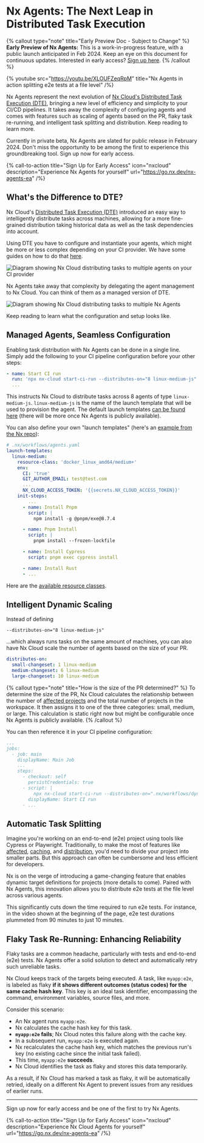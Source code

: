 # Nx Agents: The Next Leap in Distributed Task Execution

{% callout type="note" title="Early Preview Doc - Subject to Change" %}
**Early Preview of Nx Agents:** This is a work-in-progress feature, with a public launch anticipated in Feb 2024. Keep an eye on this document for continuous updates. Interested in early access? [Sign up here](https://go.nx.dev/nx-agents-ea).
{% /callout %}

{% youtube
src="https://youtu.be/XLOUFZeqRpM"
title="Nx Agents in action splitting e2e tests at a file level"
 /%}

Nx Agents represent the next evolution of [Nx Cloud's Distributed Task Execution (DTE)](/ci/features/distribute-task-execution), bringing a new level of efficiency and simplicity to your CI/CD pipelines. It takes away the complexity of configuring agents and comes with features such as scaling of agents based on the PR, flaky task re-running, and intelligent task splitting and distribution. Keep reading to learn more.

Currently in private beta, Nx Agents are slated for public release in February 2024. Don't miss the opportunity to be among the first to experience this groundbreaking tool. Sign up now for early access.

{% call-to-action title="Sign Up for Early Access" icon="nxcloud" description="Experience Nx Agents for yourself" url="https://go.nx.dev/nx-agents-ea" /%}

## What's the Difference to DTE?

Nx Cloud's [Distributed Task Execution (DTE)](/ci/features/distribute-task-execution) introduced an easy way to intelligently distribute tasks across machines, allowing for a more fine-grained distribution taking historical data as well as the task dependencies into account.

Using DTE you have to configure and instantiate your agents, which might be more or less complex depending on your CI provider. We have some guides on how to do that [here](/ci/recipes/set-up).

![Diagram showing Nx Cloud distributing tasks to multiple agents on your CI provider](/shared/images/dte/distributed-caching-and-task-execution.svg)

Nx Agents take away that complexity by delegating the agent management to Nx Cloud. You can think of them as a managed version of DTE.

![Diagram showing Nx Cloud distributing tasks to multiple Nx Agents](/shared/images/dte/distributed-task-execution-on-workflows.svg)

Keep reading to learn what the configuration and setup looks like.

## Managed Agents, Seamless Configuration

Enabling task distribution with Nx Agents can be done in a single line. Simply add the following to your CI pipeline configuration before your other steps:

```yaml
- name: Start CI run
  run: 'npx nx-cloud start-ci-run --distributes-on="8 linux-medium-js"'
  ...
```

This instructs Nx Cloud to distribute tasks across 8 agents of type `linux-medium-js`. `linux-medium-js` is the name of the launch template that will be used to provision the agent. The default launch templates [can be found here](https://github.com/nrwl/nx-cloud-workflows/blob/main/launch-templates/linux.yaml) (there will be more once Nx Agents is publicly available).

You can also define your own "launch templates" (here's an [example from the Nx repo](https://github.com/nrwl/nx/blob/master/.nx/workflows/agents.yaml)):

```yaml
# .nx/workflows/agents.yaml
launch-templates:
  linux-medium:
    resource-class: 'docker_linux_amd64/medium+'
    env:
      CI: 'true'
      GIT_AUTHOR_EMAIL: test@test.com
      ...
      NX_CLOUD_ACCESS_TOKEN: '{{secrets.NX_CLOUD_ACCESS_TOKEN}}'
    init-steps:
	    ...
      - name: Install Pnpm
        script: |
          npm install -g @pnpm/exe@8.7.4

      - name: Pnpm Install
        script: |
          pnpm install --frozen-lockfile

      - name: Install Cypress
        script: pnpm exec cypress install

      - name: Install Rust
      - ...
```

Here are the [available resource classes](https://nx.app/pricing#resource-classes).

## Intelligent Dynamic Scaling

Instead of defining

```
--distributes-on="8 linux-medium-js"
```

...which always runs tasks on the same amount of machines, you can also have Nx Cloud scale the number of agents based on the size of your PR.

```yaml {% fileName=".nx/workflows/dynamic-changesets.yaml" %}
distributes-on:
  small-changeset: 1 linux-medium
  medium-changeset: 6 linux-medium
  large-changeset: 10 linux-medium
```

{% callout type="note" title="How is the size of the PR determined?" %}
To determine the size of the PR, Nx Cloud calculates the relationship between the number of [affected projects](/ci/features/affected) and the total number of projects in the workspace. It then assigns it to one of the three categories: small, medium, or large. This calculation is static right now but might be configurable once Nx Agents is publicly available.
{% /callout %}

You can then reference it in your CI pipeline configuration:

```yaml {% fileName=".github/workflows/main.yaml" %}
...
jobs:
  - job: main
    displayName: Main Job
    ...
    steps:
      - checkout: self
        persistCredentials: true
      - script: |
          npx nx-cloud start-ci-run --distributes-on=".nx/workflows/dynamic-changesets.yaml" --stop-agents-after="e2e-wrapper"
        displayName: Start CI run
      - ...
```

## Automatic Task Splitting

Imagine you're working on an end-to-end (e2e) project using tools like Cypress or Playwright. Traditionally, to make the most of features like [affected](/ci/features/affected), [caching](/ci/features/remote-cache), and [distribution](/ci/features/distribute-task-execution), you'd need to divide your project into smaller parts. But this approach can often be cumbersome and less efficient for developers.

Nx is on the verge of introducing a game-changing feature that enables dynamic target definitions for projects (more details to come). Paired with Nx Agents, this innovation allows you to distribute e2e tests at the file level across various agents.

This significantly cuts down the time required to run e2e tests. For instance, in the video shown at the beginning of the page, e2e test durations plummeted from 90 minutes to just 10 minutes.

## Flaky Task Re-Running: Enhancing Reliability

Flaky tasks are a common headache, particularly with tests and end-to-end (e2e) tests. Nx Agents offer a solid solution to detect and automatically retry such unreliable tasks.

Nx Cloud keeps track of the targets being executed. A task, like `myapp:e2e`, is labeled as flaky **if it shows different outcomes (status codes) for the same cache hash key**. This key is an ideal task identifier, encompassing the command, environment variables, source files, and more.

Consider this scenario:

- An Nx agent runs `myapp:e2e`.
- Nx calculates the cache hash key for this task.
- **`myapp:e2e` fails**; Nx Cloud notes this failure along with the cache key.
- In a subsequent run, `myapp:e2e` is executed again.
- Nx recalculates the cache hash key, which matches the previous run's key (no existing cache since the initial task failed).
- This time, `myapp:e2e` **succeeds**.
- Nx Cloud identifies the task as flaky and stores this data temporarily.

As a result, if Nx Cloud has marked a task as flaky, it will be automatically retried, ideally on a different Nx Agent to prevent issues from any residues of earlier runs.

---

Sign up now for early access and be one of the first to try Nx Agents.

{% call-to-action title="Sign Up for Early Access" icon="nxcloud" description="Experience Nx Cloud Agents for yourself" url="https://go.nx.dev/nx-agents-ea" /%}
